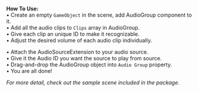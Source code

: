 __How To Use:__<br />
• Create an empty `GameObject` in the scene, add AudioGroup component to it.<br />
• Add all the audio clips to `Clips` array in AudioGroup.<br />
• Give each clip an unique ID to make it recognizable.<br />
• Adjust the desired volume of each audio clip individually.<br />

• Attach the AudioSourceExtension to your audio source.<br />
• Give it the Audio ID you want the source to play from source.<br />
• Drag-and-drop the AudioGroup object into `Audio Group` property.<br />
• You are all done!<br />

_For more detail, check out the sample scene included in the package._